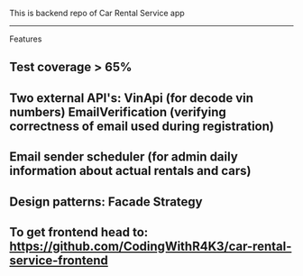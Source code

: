 This is backend repo of Car Rental Service app

---------------
Features

Test coverage > 65%
---------------
Two external API's:
VinApi (for decode vin numbers)
EmailVerification (verifying correctness of email used during registration)
------------------------------------------------------------------------------------------
Email sender scheduler (for admin daily information about actual rentals and cars)
------------------------------------------------------------------------------------------
Design patterns:
Facade
Strategy
------------------------------------------------------------------------------------------
To get frontend head to: https://github.com/CodingWithR4K3/car-rental-service-frontend
------------------------------------------------------------------------------------------
